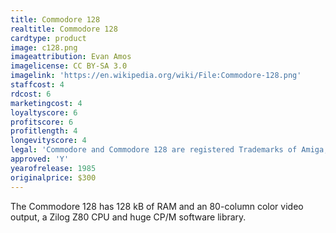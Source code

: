 ```yaml
---
title: Commodore 128
realtitle: Commodore 128
cardtype: product
image: c128.png
imageattribution: Evan Amos
imagelicense: CC BY-SA 3.0
imagelink: 'https://en.wikipedia.org/wiki/File:Commodore-128.png'
staffcost: 4
rdcost: 6
marketingcost: 4
loyaltyscore: 6
profitscore: 6
profitlength: 4
longevityscore: 4
legal: 'Commodore and Commodore 128 are registered Trademarks of Amiga, Inc.'
approved: 'Y'
yearofrelease: 1985
originalprice: $300
---
```


The Commodore 128 has 128 kB of RAM and an 80-column color video output, a Zilog Z80 CPU and huge CP/M software library.
